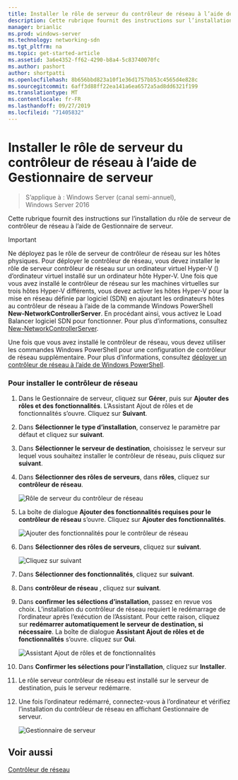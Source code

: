 ```yaml
---
title: Installer le rôle de serveur du contrôleur de réseau à l’aide de Gestionnaire de serveur
description: Cette rubrique fournit des instructions sur l’installation du rôle de serveur de contrôleur de réseau à l’aide de Gestionnaire de serveur dans Windows Server 2016.
manager: brianlic
ms.prod: windows-server
ms.technology: networking-sdn
ms.tgt_pltfrm: na
ms.topic: get-started-article
ms.assetid: 3a6e4352-ff62-4290-b8a4-5c83740070fc
ms.author: pashort
author: shortpatti
ms.openlocfilehash: 8b656bbd823a10f1e36d1757bb53c4565d4e828c
ms.sourcegitcommit: 6aff3d88ff22ea141a6ea6572a5ad8dd6321f199
ms.translationtype: MT
ms.contentlocale: fr-FR
ms.lasthandoff: 09/27/2019
ms.locfileid: "71405832"
---
```

# <a name="install-the-network-controller-server-role-using-server-manager"></a>Installer le rôle de serveur du contrôleur de réseau à l’aide de Gestionnaire de serveur

>S’applique à : Windows Server (canal semi-annuel), Windows Server 2016

Cette rubrique fournit des instructions sur l’installation du rôle de serveur de contrôleur de réseau à l’aide de Gestionnaire de serveur.

>[!IMPORTANT]
>Ne déployez pas le rôle de serveur de contrôleur de réseau sur les hôtes physiques. Pour déployer le contrôleur de réseau, vous devez installer le rôle de serveur contrôleur de réseau sur un ordinateur virtuel Hyper-V \(\) d’ordinateur virtuel installé sur un ordinateur hôte Hyper-V. Une fois que vous avez installé le contrôleur de réseau sur les machines virtuelles sur trois hôtes Hyper\-V différents, vous devez activer les hôtes Hyper\-V pour la mise en réseau définie par logiciel \(SDN\) en ajoutant les ordinateurs hôtes au contrôleur de réseau à l’aide de la commande Windows PowerShell **New-NetworkControllerServer**. En procédant ainsi, vous activez le Load Balancer logiciel SDN pour fonctionner. Pour plus d’informations, consultez [New-NetworkControllerServer](https://technet.microsoft.com/itpro/powershell/windows/network-controller/new-networkcontrollerserver).
  
Une fois que vous avez installé le contrôleur de réseau, vous devez utiliser les commandes Windows PowerShell pour une configuration de contrôleur de réseau supplémentaire. Pour plus d’informations, consultez [déployer un contrôleur de réseau à l’aide de Windows PowerShell](../../deploy/Deploy-Network-Controller-using-Windows-PowerShell.md).  
  
### <a name="to-install-network-controller"></a>Pour installer le contrôleur de réseau  
  
1.  Dans le Gestionnaire de serveur, cliquez sur **Gérer**, puis sur **Ajouter des rôles et des fonctionnalités**. L’Assistant Ajout de rôles et de fonctionnalités s’ouvre. Cliquez sur **Suivant**.  
  
2.  Dans **Sélectionner le type d’installation**, conservez le paramètre par défaut et cliquez sur **suivant**.  
  
3.  Dans **Sélectionner le serveur de destination**, choisissez le serveur sur lequel vous souhaitez installer le contrôleur de réseau, puis cliquez sur **suivant**.  
  
4.  Dans **Sélectionner des rôles de serveurs**, dans **rôles**, cliquez sur **contrôleur de réseau**.  
  
    ![Rôle de serveur du contrôleur de réseau](../../../media/Install-the-Network-Controller-server-role-using-Server-Manager/netc_install_07.jpg)  
  
5.  La boîte de dialogue **Ajouter des fonctionnalités requises pour le contrôleur de réseau** s’ouvre. Cliquez sur **Ajouter des fonctionnalités**.  
  
    ![Ajouter des fonctionnalités pour le contrôleur de réseau](../../../media/Install-the-Network-Controller-server-role-using-Server-Manager/netc_install_06.jpg)  
  
6.  Dans **Sélectionner des rôles de serveurs**, cliquez sur **suivant**.  
  
    ![Cliquez sur suivant](../../../media/Install-the-Network-Controller-server-role-using-Server-Manager/netc_install_07.jpg)  
  
7.  Dans **Sélectionner des fonctionnalités**, cliquez sur **suivant**.  
  
8.  Dans **contrôleur de réseau** , cliquez sur **suivant**.  
  
9. Dans **confirmer les sélections d’installation**, passez en revue vos choix. L’installation du contrôleur de réseau requiert le redémarrage de l’ordinateur après l’exécution de l’Assistant. Pour cette raison, cliquez sur **redémarrer automatiquement le serveur de destination, si nécessaire**. La boîte de dialogue **Assistant Ajout de rôles et de fonctionnalités** s’ouvre. cliquez sur **Oui**.  
  
    ![Assistant Ajout de rôles et de fonctionnalités](../../../media/Install-the-Network-Controller-server-role-using-Server-Manager/netc_install_11.jpg)  
  
10. Dans **Confirmer les sélections pour l’installation**, cliquez sur **Installer**.  
  
11. Le rôle serveur contrôleur de réseau est installé sur le serveur de destination, puis le serveur redémarre.  
  
12. Une fois l’ordinateur redémarré, connectez-vous à l’ordinateur et vérifiez l’installation du contrôleur de réseau en affichant Gestionnaire de serveur.  
  
    ![Gestionnaire de serveur](../../../media/Install-the-Network-Controller-server-role-using-Server-Manager/nc_013.jpg)  
  
## <a name="see-also"></a>Voir aussi  
[Contrôleur de réseau](Network-Controller.md)  
  


